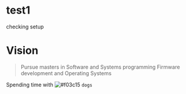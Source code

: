 # test1
checking setup

# Vision
> Pursue masters in Software and Systems programming
> Firmware development and Operating Systems


Spending time with ![#f03c15](https://placehold.it/15/f03c15/000000?text=+) `dogs`
